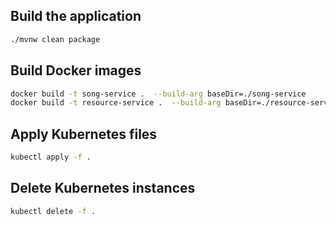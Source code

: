 ## Build the application

 ```sh
 ./mvnw clean package
 ```

## Build Docker images

 ```sh
 docker build -t song-service .  --build-arg baseDir=./song-service
 docker build -t resource-service .  --build-arg baseDir=./resource-service
 ```

## Apply Kubernetes files
```sh
kubectl apply -f .
```

## Delete Kubernetes instances 
```sh
kubectl delete -f .
```